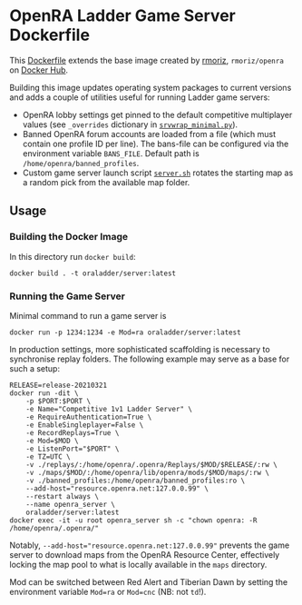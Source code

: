 # OpenRA Ladder Game Server Dockerfile

This [Dockerfile](./Dockerfile) extends the base image created by [rmoriz](https://github.com/rmoriz/openra-dockerfile), `rmoriz/openra` on [Docker Hub](https://hub.docker.com/r/rmoriz/openra/).

Building this image updates operating system packages to current versions and adds a couple of utilities useful for running Ladder game servers:

- OpenRA lobby settings get pinned to the default competitive multiplayer values (see `_overrides` dictionary in [`srvwrap_minimal.py`](./srvwrap_minimal.py)).
- Banned OpenRA forum accounts are loaded from a file (which must contain one profile ID per line). The bans-file can be configured via the environment variable `BANS_FILE`. Default path is `/home/openra/banned_profiles`.
- Custom game server launch script [`server.sh`](./server.sh) rotates the starting map as a random pick from the available map folder.

## Usage

### Building the Docker Image

In this directory run `docker build`:

`docker build . -t oraladder/server:latest`

### Running the Game Server

Minimal command to run a game server is

`docker run -p 1234:1234 -e Mod=ra oraladder/server:latest`

In production settings, more sophisticated scaffolding is necessary to synchronise replay folders. The following example may serve as a base for such a setup:

```shell
RELEASE=release-20210321
docker run -dit \
    -p $PORT:$PORT \
    -e Name="Competitive 1v1 Ladder Server" \
    -e RequireAuthentication=True \
    -e EnableSingleplayer=False \
    -e RecordReplays=True \
    -e Mod=$MOD \
    -e ListenPort="$PORT" \
    -e TZ=UTC \
    -v ./replays/:/home/openra/.openra/Replays/$MOD/$RELEASE/:rw \
    -v ./maps/$MOD/:/home/openra/lib/openra/mods/$MOD/maps/:rw \
    -v ./banned_profiles:/home/openra/banned_profiles:ro \
    --add-host="resource.openra.net:127.0.0.99" \
    --restart always \
    --name openra_server \
    oraladder/server:latest
docker exec -it -u root openra_server sh -c "chown openra: -R /home/openra/.openra/"
```

Notably, `--add-host="resource.openra.net:127.0.0.99"` prevents the game server to download maps from the OpenRA Resource Center, effectively locking the map pool to what is locally available in the `maps` directory.

Mod can be switched between Red Alert and Tiberian Dawn by setting the environment variable `Mod=ra` or `Mod=cnc` (NB: not `td`!).
